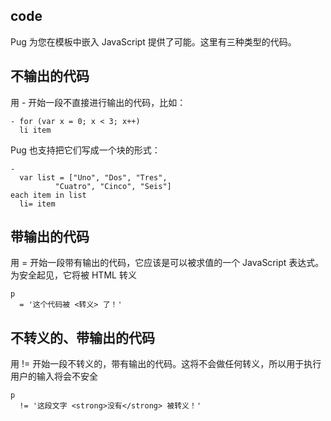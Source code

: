 ## code
Pug 为您在模板中嵌入 JavaScript 提供了可能。这里有三种类型的代码。

## 不输出的代码
用 - 开始一段不直接进行输出的代码，比如：
```
- for (var x = 0; x < 3; x++)
  li item
```
Pug 也支持把它们写成一个块的形式：
```
-
  var list = ["Uno", "Dos", "Tres",
          "Cuatro", "Cinco", "Seis"]
each item in list
  li= item
```
## 带输出的代码
用 = 开始一段带有输出的代码，它应该是可以被求值的一个 JavaScript 表达式。为安全起见，它将被 HTML 转义
```
p
  = '这个代码被 <转义> 了！'
```

## 不转义的、带输出的代码
用 != 开始一段不转义的，带有输出的代码。这将不会做任何转义，所以用于执行用户的输入将会不安全
```
p
  != '这段文字 <strong>没有</strong> 被转义！'
```